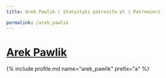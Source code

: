```yaml
---
title: Arek Pawlik | Statystyki patronite.pl | Patromierz

permalink: /arek_pawlik
---
```


# [Arek Pawlik](https://patronite.pl/arek_pawlik)

{% include profile.md name="arek_pawlik" prefix="a" %}
